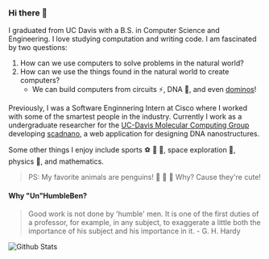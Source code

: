 ### Hi there 👋

I graduated from UC Davis with a B.S. in Computer Science and Engineering. I love studying computation and writing code. I am fascinated
by two questions:

1. How can we use computers to solve problems in the natural world?
2. How can we use the things found in the natural world to create computers?
    * We can build computers from circuits :zap:, DNA :dna:, and even [dominos](https://youtu.be/OpLU__bhu2w)!

Previously, I was a Software Enginnering Intern at Cisco where I worked with some of the smartest people in the industry. Currently I work as a 
undergraduate researcher for the [UC-Davis Molecular Computing Group](https://github.com/UC-Davis-molecular-computing) developing [scadnano](https://scadnano.org/),
a web application for designing DNA nanostructures.

Some other things I enjoy include sports :soccer: :football: :basketball:, space exploration :rocket:, physics :apple:, and mathematics.

> PS: My favorite animals are penguins! :penguin: :penguin: :penguin: Why? Cause they're cute!

#### Why "Un"HumbleBen?

> Good work is not done by 'humble' men. It is one of the first duties of a professor, for example, in any subject,
to exaggerate a little both the importance of his subject and his importance in it. - G. H. Hardy

![Github Stats](https://github-readme-stats.vercel.app/api?username=unhumbleben&show_icons=true)
